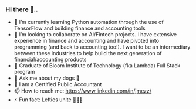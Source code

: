 ### Hi there 👋..


- 🌱 I’m currently learning Python automation through the use of TensorFlow and building finance and accounting tools
- 👯 I’m looking to collaborate on AI/Fintech projects. I have extensive experience in finance and accounting and have pivoted into programming (and back to accounting too!). I want to be an intermediary between these industries to help build the next generation of financial/accounting products
- 🔭 Graduate of Bloom Institute of Technology (fka Lambda) Full Stack program
- 💬 Ask me about my dogs 🐶
- 🧮 I am a Certified Public Accountant 
- 📫 How to reach me: https://www.linkedin.com/in/jmezz/
- ⚡ Fun fact: Lefties unite 💁🏻‍♂️

<!--
**Jmz0127/Jmz0127** is a ✨ _special_ ✨ repository because its `README.md` (this file) appears on your GitHub profile.

Here are some ideas to get you started:

- 🔭 I’m currently working on ...
- 🌱 I’m currently learning ...
- 👯 I’m looking to collaborate on ...
- 🤔 I’m looking for help with ...
- 💬 Ask me about ...
- 📫 How to reach me: ...
- 😄 Pronouns: ...
- ⚡ Fun fact: ...
-->
